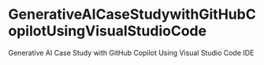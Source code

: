 # GenerativeAICaseStudywithGitHubCopilotUsingVisualStudioCode
Generative AI Case Study with GitHub Copilot Using Visual Studio Code IDE
